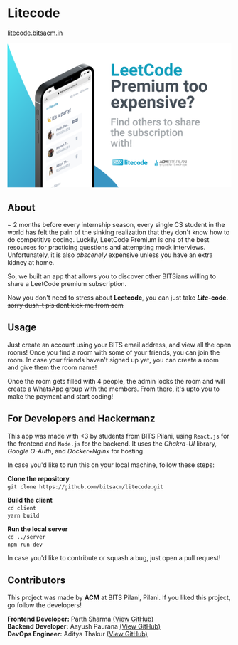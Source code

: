 # Litecode
[litecode.bitsacm.in](https://litecode.bitsacm.in) 

<img src="https://github.com/bitsacm/litecode/blob/master/client/public/poster.png" alt="Litecode Poster" width="600"/>

## About
~ 2 months before every internship season, every single CS student in the world has felt the pain of the sinking realization that they don't know how to do competitive coding. Luckily, LeetCode Premium is one of the best resources for practicing questions and attempting mock interviews. Unfortunately, it is also *obscenely* expensive unless you have an extra kidney at home.

So, we built an app that allows you to discover other BITSians willing to share a LeetCode premium subscription.

 Now you don't need to stress about **Leetcode**, you can just take ***Lite*-code**. ~~sorry dush-t pls dont kick me from acm~~

## Usage
Just create an account using your BITS email address, and view all the open rooms! Once you find a room with some of your friends, you can join the room. In case your friends haven't signed up yet, you can create a room and give them the room name!

Once the room gets filled with 4 people, the admin locks the room and will create a WhatsApp group with the members. From there, it's upto you to make the payment and start coding!

## For Developers and Hackermanz
This app was made with <3 by students from BITS Pilani, using `React.js` for the frontend and `Node.js` for the backend. It uses the *Chakra-UI* library, *Google O-Auth*, and *Docker+Nginx* for hosting.  

In case you'd like to run this on your local machine, follow these steps:

**Clone the repository**  
```git clone https://github.com/bitsacm/litecode.git```

**Build the client**  
```cd client```  
```yarn build```

**Run the local server**  
```cd ../server```  
```npm run dev```

In case you'd like to contribute or squash a bug, just open a pull request!

## Contributors
This project was made by **ACM** at BITS Pilani, Pilani. If you liked this project, go follow the developers! 

**Frontend Developer:** Parth Sharma [(View GitHub)](https://github.com/psrth)  
**Backend Developer:** Aayush Paurana [(View GitHub)](https://github.com/tech-yush)  
**DevOps Engineer:** Aditya Thakur [(View GitHub)](https://github.com/cry0genic)



